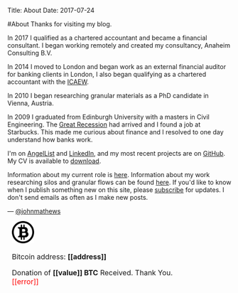 Title: About
Date: 2017-07-24

#About
Thanks for visiting my blog. 

In 2017 I qualified as a chartered accountant and became a financial consultant. I began working remotely and created my consultancy, Anaheim Consulting B.V.

In 2014 I moved to London and began work as an external financial auditor for banking clients in London, I also began qualifying as a chartered accountant with the [ICAEW](https://careers.icaew.com/en/why-a-career-in-chartered-accountancy/why-become-an-icaew-chartered-accountant).  

In 2010 I began researching granular materials as a PhD candidate in Vienna, Austria. 

In 2009 I graduated from Edinburgh University with a masters in Civil Engineering. The  [Great Recession](https://en.wikipedia.org/wiki/Great_Recession) had arrived and I found a job at Starbucks. This made me curious about finance and I resolved to one day understand how banks work. 

I'm on [AngelList](https://angel.co/john-mathews-3) and [LinkedIn](https://www.linkedin.com/in/johnmathews1), and my most recent projects are on [GitHub](http://www.github.com/johnmathews). My CV is available to [download](https://docs.google.com/document/d/1PGDKLEUr-_KT-RN-GIIQMMttSqmhdVIPjRZxmNcJ8X8/edit?usp=sharing).

Information about my current role is [here]({filename}../articles/pangea.md). Information about my work researching silos and granular flows can be found [here]({filename}../articles/silos.md). If you'd like to know when I publish something new on this site, please [subscribe]({filename}../pages/subscribe.md) for updates. I don't send emails as often as I make new posts. 

— [@johnmathews](http://twitter.com/johnmathews)


<div style="font-size:16px; margin-left:10px" class="blockchain-btn" data-address="1LXTB9WssALLvHAnk2LqH2PfcvPxbqo6yA" data-shared="false">
    <div class="blockchain stage-begin" style="width:50px; margin-left:0px">
        <img src="/images/bitcoin_PNG42.png"/>
    </div>
    <div class="blockchain stage-ready">
         <p align="left">Bitcoin address: <b>[[address]]</b></p>
         <p align="left" style="width:300px" class="qr-code"></p>
    </div>
    <div class="blockchain stage-paid" style="width:400px">
         Donation of <b>[[value]] BTC</b> Received. Thank You.
    </div>
    <div class="blockchain stage-error">
        <font color="red">[[error]]</font>
    </div>
</div>

